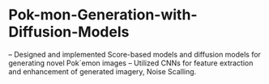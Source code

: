 # Pok-mon-Generation-with-Diffusion-Models
– Designed and implemented Score-based models and diffusion models for generating novel Pok´emon images – Utilized CNNs for feature extraction and enhancement of generated imagery, Noise Scalling.
